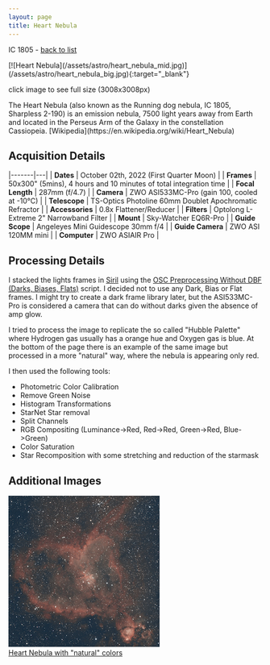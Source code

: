 ```yaml
---
layout: page
title: Heart Nebula
---
```


<p class="page-meta">
  IC 1805 - <a href="/astro/">back to list</a>
</p>
[![Heart Nebula](/assets/astro/heart_nebula_mid.jpg)](/assets/astro/heart_nebula_big.jpg){:target="_blank"}
<p class="caption">
  click image to see full size (3008x3008px)
</p>
<p class="lead" markdown="1">
  The Heart Nebula (also known as the Running dog nebula, IC 1805, Sharpless 2-190) is an emission nebula, 7500 light years away from Earth and located in the Perseus Arm of the Galaxy in the constellation Cassiopeia. [Wikipedia](https://en.wikipedia.org/wiki/Heart_Nebula)
</p>

## Acquisition Details

|-------|---|
| **Dates** | October 02th, 2022 (First Quarter Moon) |
| **Frames** | 50x300" (5mins), 4 hours and 10 minutes of total integration time |
| **Focal Length** | 287mm (f/4.7) |
| **Camera** | ZWO ASI533MC-Pro (gain 100, cooled at -10°C) |
| **Telescope** | TS-Optics Photoline 60mm Doublet Apochromatic Refractor |
| **Accessories** | 0.8x Flattener/Reducer |
| **Filters** | Optolong L-Extreme 2" Narrowband Filter |
| **Mount** | Sky-Watcher EQ6R-Pro |
| **Guide Scope** | Angeleyes Mini Guidescope 30mm f/4 |
| **Guide Camera** | ZWO ASI 120MM mini |
| **Computer** | ZWO ASIAIR Pro |

## Processing Details

I stacked the lights frames in [Siril](https://siril.org/) using the [OSC Preprocessing Without DBF (Darks, Biases, Flats)](https://free-astro.org/index.php?title=Siril:scripts) script. I decided not to use any Dark, Bias or Flat frames. I might try to create a dark frame library later, but the ASI533MC-Pro is considered a camera that can do without darks given the absence of amp glow.

I tried to process the image to replicate the so called "Hubble Palette" where Hydrogen gas usually has a orange hue and Oxygen gas is blue. At the bottom of the page there is an example of the same image but processed in a more "natural" way, where the nebula is appearing only red.

I then used the following tools:
- Photometric Color Calibration
- Remove Green Noise
- Histogram Transformations
- StarNet Star removal
- Split Channels
- RGB Compositing (Luminance->Red, Red->Red, Green->Red, Blue->Green)
- Color Saturation
- Star Recomposition with some stretching and reduction of the starmask

## Additional Images

<div id="gallery">
  <a class="gallery-item" href="/assets/astro/heart_nebula_natural_big.jpg" target="_blank">
    <img src="/assets/astro/heart_nebula_natural_small.jpg" alt="Heart Nebula Natural Colors">
    <div class="overlay">
      <div class="text">Heart Nebula with "natural" colors</div>
    </div>
  </a>
</div>